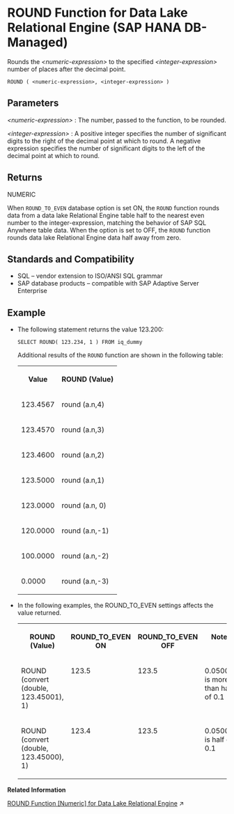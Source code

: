 <!-- loio9f767014ddd542479d75822573eec6cd -->

# ROUND Function for Data Lake Relational Engine \(SAP HANA DB-Managed\)

Rounds the *<numeric-expression\>* to the specified *<integer-expression\>* number of places after the decimal point.



```
ROUND ( <numeric-expression>, <integer-expression> )
```



<a name="loio9f767014ddd542479d75822573eec6cd__section_srb_vst_vrb"/>

## Parameters

  *<numeric-expression\>* 
 :   The number, passed to the function, to be rounded.

  *<integer-expression\>*
 :   A positive integer specifies the number of significant digits to the right of the decimal point at which to round. A negative expression specifies the number of significant digits to the left of the decimal point at which to round.

 

<a name="loio9f767014ddd542479d75822573eec6cd__section_ymp_vst_vrb"/>

## Returns

NUMERIC

When `ROUND_TO_EVEN` database option is set ON, the `ROUND` function rounds data from a data lake Relational Engine table half to the nearest even number to the integer-expression, matching the behavior of SAP SQL Anywhere table data. When the option is set to OFF, the `ROUND` function rounds data lake Relational Engine data half away from zero.



<a name="loio9f767014ddd542479d75822573eec6cd__section_q5g_wst_vrb"/>

## Standards and Compatibility

-   SQL – vendor extension to ISO/ANSI SQL grammar
-   SAP database products – compatible with SAP Adaptive Server Enterprise



<a name="loio9f767014ddd542479d75822573eec6cd__section_pxq_wst_vrb"/>

## Example

-   The following statement returns the value 123.200:

    ```
    SELECT ROUND( 123.234, 1 ) FROM iq_dummy
    ```

    Additional results of the `ROUND` function are shown in the following table:


    <table>
    <tr>
    <th valign="top" rowspan="1">

    Value


    
    </th>
    <th valign="top" rowspan="1">

    ROUND \(Value\)


    
    </th>
    </tr>
    <tr>
    <td valign="top" rowspan="1">

    123.4567


    
    </td>
    <td valign="top" rowspan="1">

    round \(a.n,4\)


    
    </td>
    </tr>
    <tr>
    <td valign="top" rowspan="1">

    123.4570


    
    </td>
    <td valign="top" rowspan="1">

    round \(a.n,3\)


    
    </td>
    </tr>
    <tr>
    <td valign="top" rowspan="1">

    123.4600


    
    </td>
    <td valign="top" rowspan="1">

    round \(a.n,2\)


    
    </td>
    </tr>
    <tr>
    <td valign="top" rowspan="1">

    123.5000


    
    </td>
    <td valign="top" rowspan="1">

    round \(a.n,1\)


    
    </td>
    </tr>
    <tr>
    <td valign="top" rowspan="1">

    123.0000


    
    </td>
    <td valign="top" rowspan="1">

    round \(a.n, 0\)


    
    </td>
    </tr>
    <tr>
    <td valign="top" rowspan="1">

    120.0000


    
    </td>
    <td valign="top" rowspan="1">

    round \(a.n,-1\)


    
    </td>
    </tr>
    <tr>
    <td valign="top" rowspan="1">

    100.0000


    
    </td>
    <td valign="top" rowspan="1">

    round \(a.n,-2\)


    
    </td>
    </tr>
    <tr>
    <td valign="top" rowspan="1">

    0.0000


    
    </td>
    <td valign="top" rowspan="1">

    round \(a.n,-3\)


    
    </td>
    </tr>
    </table>
    
-   In the following examples, the ROUND\_TO\_EVEN settings affects the value returned.


    <table>
    <tr>
    <th valign="top">

    ROUND \(Value\)


    
    </th>
    <th valign="top">

    ROUND\_TO\_EVEN ON


    
    </th>
    <th valign="top">

    ROUND\_TO\_EVEN OFF


    
    </th>
    <th valign="top">

    Note


    
    </th>
    </tr>
    <tr>
    <td valign="top">

    ROUND \(convert \(double, 123.45001\), 1\)


    
    </td>
    <td valign="top">

    123.5


    
    </td>
    <td valign="top">

    123.5


    
    </td>
    <td valign="top">

    0.05001 is more than half of 0.1


    
    </td>
    </tr>
    <tr>
    <td valign="top">

    ROUND \(convert \(double, 123.45000\), 1\)


    
    </td>
    <td valign="top">

    123.4


    
    </td>
    <td valign="top">

    123.5


    
    </td>
    <td valign="top">

    0.0500 is half of 0.1


    
    </td>
    </tr>
    </table>
    

**Related Information**  


[ROUND Function [Numeric] for Data Lake Relational Engine](https://help.sap.com/viewer/19b3964099384f178ad08f2d348232a9/2023_1_QRC/en-US/a57bbb0684f21015822ddb659e37c042.html "Rounds the numeric-expression to the specified integer-expression number of places after the decimal point.") :arrow_upper_right:

